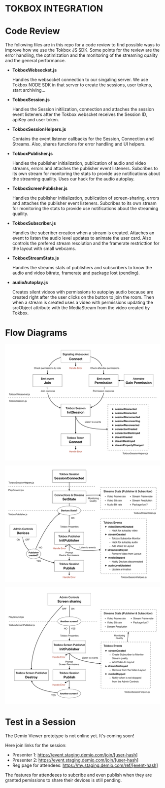 # TOKBOX INTEGRATION

# Code Review

The following files are in this repo for a code review to find possible ways to improve how we use the Tokbox JS SDK. Some points for the review are the error handling, the optimization and the monitoring of the streaming quality and the general performance.

- **TokboxWebsocket.js**

  Handles the websocket connection to our singaling server. We use Tokbox NODE SDK in that server to create the sessions, user tokens, start archiving... 

- **TokboxSession.js**

  Handles the Session initilization, connection and attaches the session event listeners after the Tokbox webscket receives the Session ID, apiKey and user token.

- **TokboxSessionHelpers.js**

  Contains the event listener callbacks for the Session, Connection and Streams. Also, shares functions for error handling and UI helpers.

- **TokboxPublisher.js**

  Handles the publisher initialization, publication of audio and video streams, errors and attaches the publisher event listeners. Subcribes to its own stream for monitoring the stats to provide use notifications about the streaming quaility. Uses our hack for the audio autoplay.

- **TokboxScreenPublisher.js**

  Handles the publisher initialization, publication of screen-sharing, errors and attaches the publisher event listeners. Subcribes to its own stream for monitoring the stats to provide use notifications about the streaming quaility. 

- **TokboxSubscriber.js**

  Handles the subcriber creation when a stream is created. Attaches an event to listen the audio level updates to animate the user card. Also controls the prefered stream resolution and the framerate restricttion for the layout with small webcams.

- **TokboxStreamStats.js**

  Handles the streams stats of publishers and subscribers to know the audio and video bitrate, framerate and package lost (pending).

- **audioAutoplay.js**

  Creates silent videos with permissions to autoplay audio because are created right after the user clicks on the button to join the room. Then when a stream is created uses a video with permissions updating the srcObject attribute with the MediaStream from the video created by Tokbox.

# Flow Diagrams

![](diagrams/diagram-websocket.jpeg)

![](diagrams/diagram-publisher.jpeg)

![](diagrams/diagram-screen-publisher.jpeg)

# Test in a Session
The Demio Viewer prototype is not online yet. It's coming soon! 

Here join links for the session:

- Presenter 1: https://event.staging.demio.com/join/[user-hash]
- Presenter 2: https://event.staging.demio.com/join/[user-hash]
- Reg page for attendees: https://my.staging.demio.com/ref/[event-hash]

The features for attendeees to subcribe and even publish when they are granted pemissions to share their devices is still pending.